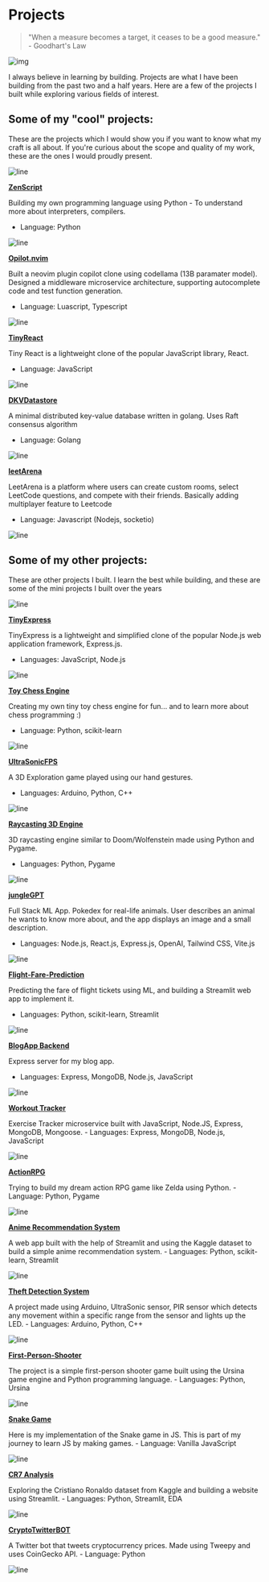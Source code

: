 # Projects

> "When a measure becomes a target, it ceases to be a good measure." - Goodhart's Law

![img](https://user-images.githubusercontent.com/74038190/225813708-98b745f2-7d22-48cf-9150-083f1b00d6c9.gif)

I always believe in learning by building. Projects are what I have been building from the past two and a half years. Here are a few of the projects I built while exploring various fields of interest.


## Some of my "cool" projects:
These are the projects which I would show you if you want to know what my craft is all about.
If you're curious about the scope and quality of my work, these are the ones I would proudly present.

![line](https://user-images.githubusercontent.com/74038190/212284100-561aa473-3905-4a80-b561-0d28506553ee.gif)

**[ZenScript](https://github.com/theyashwanthsai/ZenScript)**  

Building my own programming language using Python - To understand more about interpreters, compilers.
   - Language: Python

![line](https://user-images.githubusercontent.com/74038190/212284100-561aa473-3905-4a80-b561-0d28506553ee.gif)

**[Opilot.nvim](hhttps://github.com/theyashwanthsai/opilot.nvim)**  

Built a neovim plugin copilot clone using codellama (13B paramater model). Designed a middleware microservice architecture, supporting autocomplete code and test function generation.
   - Language: Luascript, Typescript

![line](https://user-images.githubusercontent.com/74038190/212284100-561aa473-3905-4a80-b561-0d28506553ee.gif)


**[TinyReact](https://github.com/theyashwanthsai/TinyReact)** 

Tiny React is a lightweight clone of the popular JavaScript library, React.
   - Language: JavaScript

![line](https://user-images.githubusercontent.com/74038190/212284100-561aa473-3905-4a80-b561-0d28506553ee.gif)

**[DKVDatastore](https://github.com/theyashwanthsai/DKVDatastore)**

A minimal distributed key-value database written in golang. Uses Raft consensus algorithm
   - Language: Golang

![line](https://user-images.githubusercontent.com/74038190/212284100-561aa473-3905-4a80-b561-0d28506553ee.gif)

**[leetArena](https://github.com/theyashwanthsai/leetArena)**

LeetArena is a platform where users can create custom rooms, select LeetCode questions, and compete with their friends. Basically adding multiplayer feature to Leetcode
   - Language: Javascript (Nodejs, socketio)

![line](https://user-images.githubusercontent.com/74038190/212284100-561aa473-3905-4a80-b561-0d28506553ee.gif)

## Some of my other projects:

These are other projects I built. I learn the best while building, and these are some of the mini projects I built over the years

![line](https://user-images.githubusercontent.com/74038190/212284100-561aa473-3905-4a80-b561-0d28506553ee.gif)

**[TinyExpress](https://github.com/theyashwanthsai/TinyExpress)** 

TinyExpress is a lightweight and simplified clone of the popular Node.js web application framework, Express.js.
   - Languages: JavaScript, Node.js

![line](https://user-images.githubusercontent.com/74038190/212284100-561aa473-3905-4a80-b561-0d28506553ee.gif)

**[Toy Chess Engine](https://github.com/theyashwanthsai/ToyChessEngine)** 

Creating my own tiny toy chess engine for fun... and to learn more about chess programming :)
   - Language: Python, scikit-learn

![line](https://user-images.githubusercontent.com/74038190/212284100-561aa473-3905-4a80-b561-0d28506553ee.gif)

**[UltraSonicFPS](https://github.com/theyashwanthsai/UltrasonicFPS)** 

A 3D Exploration game played using our hand gestures.
   - Languages: Arduino, Python, C++

![line](https://user-images.githubusercontent.com/74038190/212284100-561aa473-3905-4a80-b561-0d28506553ee.gif)

**[Raycasting 3D Engine](https://github.com/theyashwanthsai/raycasting-3d-engine)** 

3D raycasting engine similar to Doom/Wolfenstein made using Python and Pygame.
   - Languages: Python, Pygame

![line](https://user-images.githubusercontent.com/74038190/212284100-561aa473-3905-4a80-b561-0d28506553ee.gif)

**[jungleGPT](https://github.com/theyashwanthsai/jungleGPT)** 

Full Stack ML App. Pokedex for real-life animals. User describes an animal he wants to know more about, and the app displays an image and a small description.
   - Languages: Node.js, React.js, Express.js, OpenAI, Tailwind CSS, Vite.js

![line](https://user-images.githubusercontent.com/74038190/212284100-561aa473-3905-4a80-b561-0d28506553ee.gif)

**[Flight-Fare-Prediction](https://github.com/theyashwanthsai/Flight-Fare-Prediction)** 

Predicting the fare of flight tickets using ML, and building a Streamlit web app to implement it.
   - Languages: Python, scikit-learn, Streamlit

![line](https://user-images.githubusercontent.com/74038190/212284100-561aa473-3905-4a80-b561-0d28506553ee.gif)

**[BlogApp Backend](https://github.com/theyashwanthsai/Blog-Backend)** 

Express server for my blog app.
   - Languages: Express, MongoDB, Node.js, JavaScript

![line](https://user-images.githubusercontent.com/74038190/212284100-561aa473-3905-4a80-b561-0d28506553ee.gif)

**[Workout Tracker](https://github.com/theyashwanthsai/Workout-Tracker-Backend)** 

Exercise Tracker microservice built with JavaScript, Node.JS, Express, MongoDB, Mongoose.
    - Languages: Express, MongoDB, Node.js, JavaScript

![line](https://user-images.githubusercontent.com/74038190/212284100-561aa473-3905-4a80-b561-0d28506553ee.gif)

**[ActionRPG](https://github.com/theyashwanthsai/ActionRPG-Pygame)** 

Trying to build my dream action RPG game like Zelda using Python.
    - Language: Python, Pygame

![line](https://user-images.githubusercontent.com/74038190/212284100-561aa473-3905-4a80-b561-0d28506553ee.gif)

**[Anime Recommendation System](https://github.com/theyashwanthsai/Anime-Recommendation-System)** 

A web app built with the help of Streamlit and using the Kaggle dataset to build a simple anime recommendation system.
    - Languages: Python, scikit-learn, Streamlit

![line](https://user-images.githubusercontent.com/74038190/212284100-561aa473-3905-4a80-b561-0d28506553ee.gif)

**[Theft Detection System](https://github.com/theyashwanthsai/Theft-Detection_System)** 

A project made using Arduino, UltraSonic sensor, PIR sensor which detects any movement within a specific range from the sensor and lights up the LED.
    - Languages: Arduino, Python, C++

![line](https://user-images.githubusercontent.com/74038190/212284100-561aa473-3905-4a80-b561-0d28506553ee.gif)

**[First-Person-Shooter](https://github.com/theyashwanthsai/First-Person-Shooter)** 

The project is a simple first-person shooter game built using the Ursina game engine and Python programming language.
    - Languages: Python, Ursina

![line](https://user-images.githubusercontent.com/74038190/212284100-561aa473-3905-4a80-b561-0d28506553ee.gif)

**[Snake Game](https://github.com/theyashwanthsai/Snake-Game)** 

Here is my implementation of the Snake game in JS. This is part of my journey to learn JS by making games.
    - Language: Vanilla JavaScript

![line](https://user-images.githubusercontent.com/74038190/212284100-561aa473-3905-4a80-b561-0d28506553ee.gif)

**[CR7 Analysis](https://github.com/theyashwanthsai/CR7-Analysis)** 

Exploring the Cristiano Ronaldo dataset from Kaggle and building a website using Streamlit.
    - Languages: Python, Streamlit, EDA

![line](https://user-images.githubusercontent.com/74038190/212284100-561aa473-3905-4a80-b561-0d28506553ee.gif)

**[CryptoTwitterBOT](https://github.com/acmpesuecc/TwitterBotCryptocurrencyPrice)** 

A Twitter bot that tweets cryptocurrency prices. Made using Tweepy and uses CoinGecko API.
    - Language: Python

![line](https://user-images.githubusercontent.com/74038190/212284100-561aa473-3905-4a80-b561-0d28506553ee.gif)
